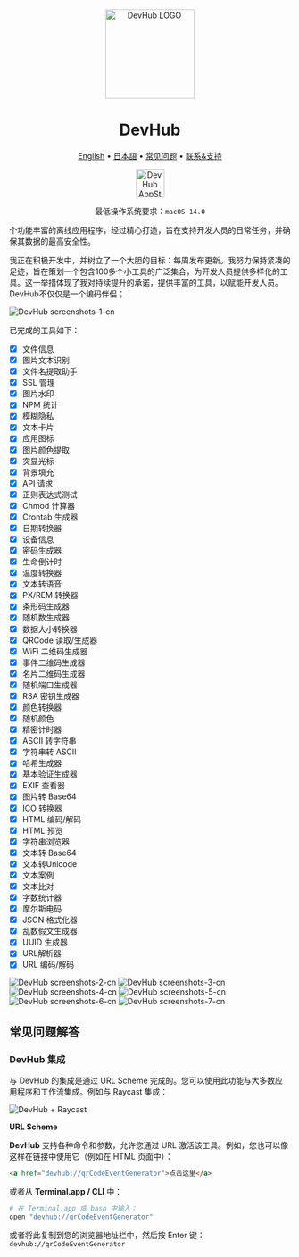 <div align="center">
	<br />
	<br />
	<img src="./assets/logo.png" alt="DevHub LOGO" width="160" height="160">
	<h1>DevHub</h1>
  <!--rehype:style=border: 0;-->
  <p>
		<a href="./README.md">English</a> • 
		<a href="./README.ja.md">日本語</a> • 
		<a href="#常见问题解答">常见问题</a> • 
		<a target="_blank" href="https://wangchujiang.com/#/contact">联系&支持</a>
  </p>
  <p>
    <a target="_blank" href="https://apps.apple.com/app/devhub/id6476452351" title="DevHub AppStore"><img alt="DevHub AppStore" src="https://jaywcjlove.github.io/sb/download/macos.svg" height="51">
    </a>
  </p>
</div>

<div align="center">

最低操作系统要求：`macOS 14.0`

</div>

个功能丰富的离线应用程序，经过精心打造，旨在支持开发人员的日常任务，并确保其数据的最高安全性。

我正在积极开发中，并树立了一个大胆的目标：每周发布更新。我努力保持紧凑的足迹，旨在策划一个包含100多个小工具的广泛集合，为开发人员提供多样化的工具。这一举措体现了我对持续提升的承诺，提供丰富的工具，以赋能开发人员。DevHub不仅仅是一个编码伴侣；

![DevHub screenshots-1-cn](./assets/screenshots-1-cn.png)

已完成的工具如下：

- [x] 文件信息
- [x] 图片文本识别
- [x] 文件名提取助手
- [x] SSL 管理
- [x] 图片水印
- [x] NPM 统计
- [x] 模糊隐私
- [x] 文本卡片
- [x] 应用图标
- [x] 图片颜色提取
- [x] 突显光标
- [x] 背景填充
- [x] API 请求
- [x] 正则表达式测试
- [x] Chmod 计算器
- [x] Crontab 生成器
- [x] 日期转换器
- [x] 设备信息
- [x] 密码生成器
- [x] 生命倒计时
- [x] 温度转换器
- [x] 文本转语音
- [x] PX/REM 转换器
- [x] 条形码生成器
- [x] 随机数生成器
- [x] 数据大小转换器
- [x] QRCode 读取/生成器
- [x] WiFi 二维码生成器
- [x] 事件二维码生成器
- [x] 名片二维码生成器
- [x] 随机端口生成器
- [x] RSA 密钥生成器
- [x] 颜色转换器
- [x] 随机颜色
- [x] 精密计时器
- [x] ASCII 转字符串
- [x] 字符串转 ASCII
- [x] 哈希生成器
- [x] 基本验证生成器
- [x] EXIF 查看器
- [x] 图片转 Base64
- [x] ICO 转换器
- [x] HTML 编码/解码
- [x] HTML 预览
- [x] 字符串浏览器
- [x] 文本转 Base64
- [x] 文本转Unicode
- [x] 文本案例
- [x] 文本比对
- [x] 字数统计器
- [x] 摩尔斯电码
- [x] JSON 格式化器
- [x] 乱数假文生成器
- [x] UUID 生成器
- [x] URL解析器
- [x] URL 编码/解码

![DevHub screenshots-2-cn](./assets/screenshots-2-cn.png)
![DevHub screenshots-3-cn](./assets/screenshots-3-cn.png)
![DevHub screenshots-4-cn](./assets/screenshots-4-cn.png)
![DevHub screenshots-5-cn](./assets/screenshots-5-cn.png)
![DevHub screenshots-6-cn](./assets/screenshots-6-cn.png)
![DevHub screenshots-7-cn](./assets/screenshots-7-cn.png)

## 常见问题解答

### DevHub 集成

与 DevHub 的集成是通过 URL Scheme 完成的。您可以使用此功能与大多数应用程序和工作流集成。例如与 Raycast 集成：

![DevHub + Raycast](./assets/raycast.png)

**URL Scheme**

**DevHub** 支持各种命令和参数，允许您通过 URL 激活该工具。例如，您也可以像这样在链接中使用它（例如在 HTML 页面中）：

```html
<a href="devhub://qrCodeEventGenerator">点击这里</a>
```

或者从 **Terminal.app / CLI** 中：

```bash
# 在 Terminal.app 或 bash 中输入：
open "devhub://qrCodeEventGenerator"
```

或者将此复制到您的浏览器地址栏中，然后按 Enter 键： `devhub://qrCodeEventGenerator`


